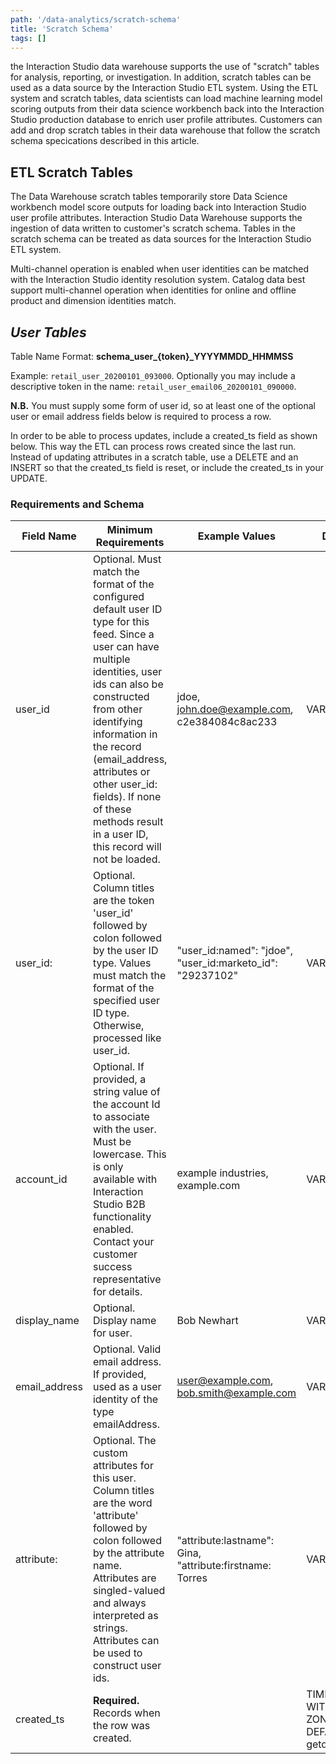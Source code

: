 ```yaml
---
path: '/data-analytics/scratch-schema'
title: 'Scratch Schema'
tags: []
---
```


the Interaction Studio data warehouse supports the use of "scratch" tables for analysis, reporting, or investigation. In addition, scratch tables can be used as a data source by the Interaction Studio ETL system. Using the ETL system and scratch tables, data scientists can load machine learning model scoring outputs from their data science workbench back into the Interaction Studio production database to enrich user profile attributes. Customers can add and drop scratch tables in their data warehouse that follow the scratch schema specications described in this article. 
## ETL Scratch Tables

The Data Warehouse scratch tables temporarily store Data Science workbench model score outputs for loading back into Interaction Studio user profile attributes. Interaction Studio Data Warehouse supports the ingestion of data written to customer's scratch schema. Tables in the scratch schema can be treated as data sources for the Interaction Studio ETL system. 

Multi-channel operation is enabled when user identities can be matched with the Interaction Studio identity resolution system. Catalog data best support multi-channel operation when identities for online and offline product and dimension identities match.

## *User Tables*

Table Name Format: **schema\_user\_{token}\_YYYYMMDD\_HHMMSS** 

Example: `retail_user_20200101_093000`. Optionally you may include a descriptive token in the name: `retail_user_email06_20200101_090000`.


**N.B.** You must supply some form of user id, so at least one of the optional user or email address fields below is required to process a row.

In order to be able to process updates, include a created\_ts field as shown below. This way the ETL can process rows created since the last run. Instead of updating attributes in a scratch table, use a DELETE and an INSERT so that the created\_ts field is reset, or include the created\_ts in your UPDATE.



### Requirements and Schema

| Field Name  | Minimum Requirements      | Example Values       | Data Type    |   |
|-------------|---------------------------|----------------------|--------------|---|
| user_id         | Optional. Must match the format of the configured default user ID type for this feed. Since a user can have multiple identities, user ids can also be constructed from other identifying information in the record (email\_address, attributes or other user\_id: fields). If none of these methods result in a user ID, this record will not be loaded.  | jdoe, john.doe@example.com, c2e384084c8ac233            |  VARCHAR(120)   ||
| user_id:        | Optional. Column titles are the token 'user\_id' followed by colon followed by the user ID type. Values must match the format of the specified user ID type. Otherwise, processed like user\_id. | "user\_id:named": "jdoe", "user\_id:marketo\_id": "29237102" | VARCHAR(120)   ||
| account_id | Optional. If provided, a string value of the account Id to associate with the user. Must be lowercase. This is only available with Interaction Studio B2B functionality enabled. Contact your customer success representative for details. | example industries, example.com | VARCHAR(120)||
| display_name    | Optional. Display name for user.      | Bob Newhart     | VARCHAR(1023)  ||
| email_address   | Optional. Valid email address. If provided, used as a user identity of the type emailAddress. | user@example.com, bob.smith@example.com | VARCHAR(1023)  ||
| attribute: | Optional. The custom attributes for this user. Column titles are the word 'attribute' followed by colon followed by the attribute name. Attributes are singled-valued and always interpreted as strings. Attributes can be used to construct user ids. | "attribute:lastname": Gina, "attribute:firstname: Torres | VARCHAR(1023)    ||
| created\_ts | **Required.** Records when the row was created. || TIMESTAMP WITHOUT TIME ZONE NOT NULL DEFAULT getdate() ||



